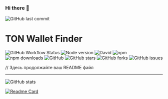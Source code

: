 ### Hi there 👋
![GitHub last commit](https://img.shields.io/github/last-commit/lendel/ton-wallet-finder.svg)

# TON Wallet Finder

![GitHub Workflow Status](https://img.shields.io/github/workflow/status/lendel/ton-wallet-finder/Node.js%20CI)
![Node version](https://img.shields.io/node/v/ton-wallet-finder)
![David](https://img.shields.io/david/lendel/ton-wallet-finder)
![npm](https://img.shields.io/npm/v/ton-wallet-finder)
![npm downloads](https://img.shields.io/npm/dw/ton-wallet-finder)
![GitHub](https://img.shields.io/github/license/lendel/ton-wallet-finder)
![GitHub stars](https://img.shields.io/github/stars/lendel/ton-wallet-finder?style=social)
![GitHub forks](https://img.shields.io/github/forks/lendel/ton-wallet-finder?style=social)
![GitHub issues](https://img.shields.io/github/issues-raw/lendel/ton-wallet-finder)

// Здесь продолжайте ваш README файл



---



![GitHub stats](https://github-readme-stats.vercel.app/api?username=lendel&theme=dark&show_icons=true)

<!--
**lendel/lendel** is a ✨ _special_ ✨ repository because its `README.md` (this file) appears on your GitHub profile.

Here are some ideas to get you started:

- 🔭 I’m currently working on ...
- 🌱 I’m currently learning ...
- 👯 I’m looking to collaborate on ...
- 🤔 I’m looking for help with ...
- 💬 Ask me about ...
- 📫 How to reach me: ...
- 😄 Pronouns: ...
- ⚡ Fun fact: ...
-->

[![Readme Card](https://github-readme-stats.vercel.app/api/pin/?username=lendel&repo=ton-wallet-finder)](https://github.com/lendel/ton-wallet-finder)
